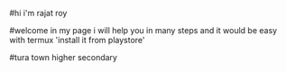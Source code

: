 #hi i'm rajat roy 

#welcome in my page i will help you in many steps and it would be easy with termux 'install it from playstore'


#tura town higher secondary
